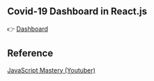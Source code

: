 

## Covid-19 Dashboard in React.js

👉 [Dashboard](https://yingjie-dev.github.io/covid-tracker-reactjs/)

## Reference 

[JavaScript Mastery (Youtuber)](https://www.youtube.com/watch?v=khJlrj3Y6Ls&list=PL6zUqMUkK_dfIfzuhnsq5laMJcJNw9GSe&index=3)


